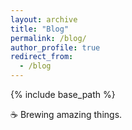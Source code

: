 ```yaml
---
layout: archive
title: "Blog"
permalink: /blog/
author_profile: true
redirect_from:
  - /blog
---
```


{% include base_path %}

☕ Brewing amazing things.
